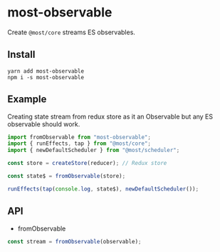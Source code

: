 # most-observable

Create `@most/core` streams ES observables.

## Install

`yarn add most-observable`
<br />
`npm i -s most-observable`

## Example

Creating state stream from redux store as it an Observable but any ES observable should work.

```javascript
import fromObservable from "most-observable";
import { runEffects, tap } from "@most/core";
import { newDefaultScheduler } from "@most/scheduler";

const store = createStore(reducer); // Redux store

const state$ = fromObservable(store);

runEffects(tap(console.log, state$), newDefaultScheduler());
```

## API

- fromObservable

```javascript
const stream = fromObservable(observable);
```
